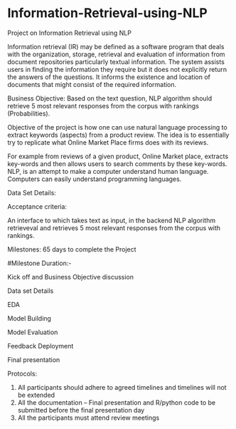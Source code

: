 # Information-Retrieval-using-NLP

Project on Information Retrieval using NLP 

Information retrieval (IR) may be defined as a software program that deals with the organization, storage, retrieval and evaluation of information from document repositories particularly textual information. The system assists users in finding the information they require but it does not explicitly return the answers of the questions. It informs the existence and location of documents that might consist of the required information. 

Business Objective:
Based on the text question, NLP algorithm should retrieve 5 most relevant responses from the corpus with rankings (Probabilities).

Objective of the project is how one can use natural language processing to extract keywords (aspects) from a product review. The idea is to essentially try to replicate what Online Market Place firms does with its reviews. 

For example from reviews of a given product, Online Market place, extracts key-words and then allows users to search comments by these key-words. NLP, is an attempt to make a computer understand human language. Computers can easily understand programming languages. 

Data Set Details:

Acceptance criteria:

An interface to which takes text as input, in the backend NLP algorithm retrieveval and retrieves 5 most relevant responses from the corpus with rankings.

Milestones:  65 days to complete the Project

#Milestone	Duration:-

Kick off and Business Objective discussion

Data set Details	

EDA	

Model Building	

Model Evaluation

Feedback Deployment	

Final presentation	

Protocols:

1)	All participants should adhere to agreed timelines and timelines will not be extended
2)	All the documentation – Final presentation and R/python code to be submitted before the final presentation day
3)	All the participants must attend review meetings
